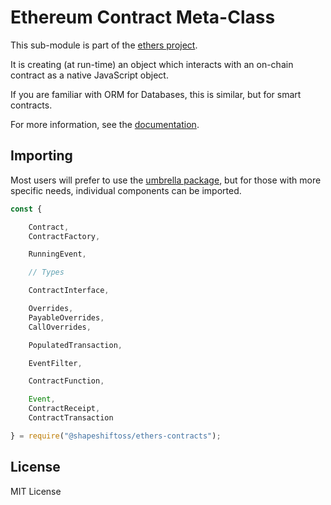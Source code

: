 Ethereum Contract Meta-Class
============================

This sub-module is part of the [ethers project](https://github.com/ethers-io/ethers.js).

It is creating (at run-time) an object which interacts with an on-chain
contract as a native JavaScript object.

If you are familiar with ORM for Databases, this is similar, but for smart contracts.

For more information, see the [documentation](https://docs.ethers.io/v5/api/contract/).

Importing
---------

Most users will prefer to use the [umbrella package](https://www.npmjs.com/package/ethers),
but for those with more specific needs, individual components can be imported.

```javascript
const {

    Contract,
    ContractFactory,

    RunningEvent,

    // Types

    ContractInterface,

    Overrides,
    PayableOverrides,
    CallOverrides,

    PopulatedTransaction,

    EventFilter,

    ContractFunction,

    Event,
    ContractReceipt,
    ContractTransaction

} = require("@shapeshiftoss/ethers-contracts");
```


License
-------

MIT License
